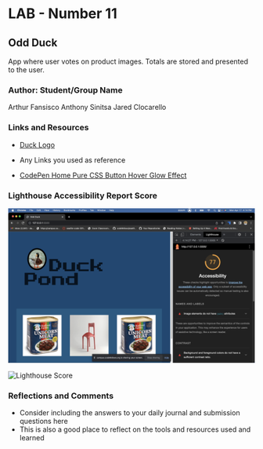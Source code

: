 # LAB - Number 11

## Odd Duck

App where user votes on product images. Totals are stored and presented to the user.

### Author: Student/Group Name
Arthur Fansisco
Anthony Sinitsa
Jared Clocarello

### Links and Resources

* [Duck Logo](img/ross-sokolovski-kCZSzqvIei4-unsplash.jpg)
* Any Links you used as reference

* [CodePen Home Pure CSS Button Hover Glow Effect](https://codepen.io/leandrosimoes/pen/VqZxaG)

### Lighthouse Accessibility Report Score

![Lighthouse Score](img/Screenshot%202023-04-17%20at%204.14.42%20PM.png)

![Lighthouse Score](img/Screenshot%202023-04-18%20at%203.32.11%20PM.png)

### Reflections and Comments

* Consider including the answers to your daily journal and submission questions here
* This is also a good place to reflect on the tools and resources used and learned
